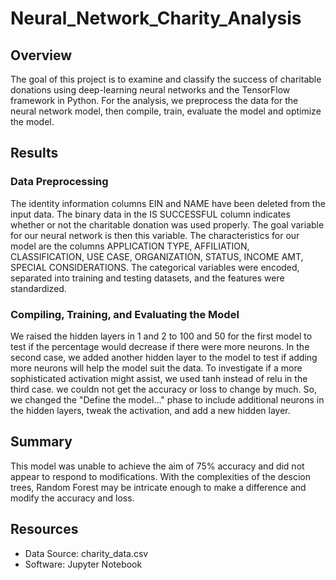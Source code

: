 # Neural_Network_Charity_Analysis
## Overview
The goal of this project is to examine and classify the success of charitable donations using deep-learning neural networks and the TensorFlow framework in Python.
For the analysis, we preprocess the data for the neural network model, then compile, train, evaluate the model and optimize the model.  

## Results
### Data Preprocessing
The identity information columns EIN and NAME have been deleted from the input data. The binary data in the IS SUCCESSFUL column indicates whether or not the charitable donation was used properly. The goal variable for our neural network is then this variable.
The characteristics for our model are the columns APPLICATION TYPE, AFFILIATION, CLASSIFICATION, USE CASE, ORGANIZATION, STATUS, INCOME AMT, SPECIAL CONSIDERATIONS.
The categorical variables were encoded, separated into training and testing datasets, and the features were standardized.
### Compiling, Training, and Evaluating the Model
We raised the hidden layers in 1 and 2 to 100 and 50 for the first model to test if the percentage would decrease if there were more neurons. In the second case, we added another hidden layer to the model to test if adding more neurons will help the model suit the data. To investigate if a more sophisticated activation might assist, we used tanh instead of relu in the third case. we couldn not get the accuracy or loss to change by much. So, we changed the "Define the model..." phase to include additional neurons in the hidden layers, tweak the activation, and add a new hidden layer.
## Summary
This model was unable to achieve the aim of 75% accuracy and did not appear to respond to modifications. With the complexities of the descion trees, Random Forest may be intricate enough to make a difference and modify the accuracy and loss.
## Resources
* Data Source: charity_data.csv
* Software: Jupyter Notebook
